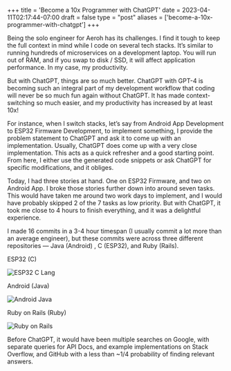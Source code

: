 +++
title = 'Become a 10x Programmer with ChatGPT'
date = 2023-04-11T02:17:44-07:00
draft = false
type = "post"
aliases = ['become-a-10x-programmer-with-chatgpt']
+++

Being the solo engineer for Aeroh has its challenges. I find it tough to keep the full context in mind while I code on several tech stacks. It’s similar to running hundreds of microservices on a development laptop. You will run out of RAM, and if you swap to disk / SSD, it will affect application performance. In my case, my productivity.

But with ChatGPT, things are so much better. ChatGPT with GPT-4 is becoming such an integral part of my development workflow that coding will never be so much fun again without ChatGPT. It has made context-switching so much easier, and my productivity has increased by at least 10x!

For instance, when I switch stacks, let’s say from Android App Development to ESP32 Firmware Development, to implement something, I provide the problem statement to ChatGPT and ask it to come up with an implementation. Usually, ChatGPT does come up with a very close implementation. This acts as a quick refresher and a good starting point. From here, I either use the generated code snippets or ask ChatGPT for specific modifications, and it obliges.

Today, I had three stories at hand. One on ESP32 Firmware, and two on Android App. I broke those stories further down into around seven tasks. This would have taken me around two work days to implement, and I would have probably skipped 2 of the 7 tasks as low priority. But with ChatGPT, it took me close to 4 hours to finish everything, and it was a delightful experience.

I made 16 commits in a 3-4 hour timespan (I usually commit a lot more than an average engineer), but these commits were across three different repositories — Java (Android) , C (ESP32), and Ruby (Rails).

ESP32 (C)

![ESP32 C Lang](/posts/images/become-a-10x-programmer-with-chatgpt/esp32-clang.png)

Android (Java)

![Android Java](/posts/images/become-a-10x-programmer-with-chatgpt/android-java.png)

Ruby on Rails (Ruby)

![Ruby on Rails](/posts/images/become-a-10x-programmer-with-chatgpt/ruby-on-rails.png)

Before ChatGPT, it would have been multiple searches on Google, with separate queries for API Docs, and example implementations on Stack Overflow, and GitHub with a less than ~1/4 probability of finding relevant answers.
